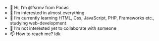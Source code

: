 - 👋 Hi, I’m @fsrmv from Расия
- 👀 I’m interested in almost everything
- 🌱 I’m currently learning HTML, Css, JavaScript, PHP, Frameworks etc., studying web-development
- 💞️ I’m not interested yet to collaborate with someone
- 📫 How to reach me? Idk

<!---
fsrmv/fsrmv is a ✨ special ✨ repository because its `README.md` (this file) appears on your GitHub profile.
You can click the Preview link to take a look at your changes.
--->
